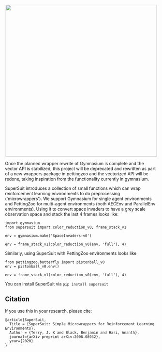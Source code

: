 <p align="center">
    <img src="https://raw.githubusercontent.com/Farama-Foundation/SuperSuit/master/supersuit-text.png" width="500px"/>
</p>


Once the planned wrapper rewrite of Gymnasium is complete and the vector API is stabilized, this project will be deprecated and rewritten as part of a new wrappers package in pettingzoo and the vectorized API will be redone, taking inspiration from the functionality currently in gymnasium.


SuperSuit introduces a collection of small functions which can wrap reinforcement learning environments to do preprocessing ('microwrappers').
We support Gymnasium for single agent environments and PettingZoo for multi-agent environments (both AECEnv and ParallelEnv environments). Using it to convert space invaders to have a grey scale observation space and stack the last 4 frames looks like:

```
import gymnasium
from supersuit import color_reduction_v0, frame_stack_v1

env = gymnasium.make('SpaceInvaders-v0')

env = frame_stack_v1(color_reduction_v0(env, 'full'), 4)
```

Similarly, using SuperSuit with PettingZoo environments looks like

```
from pettingzoo.butterfly import pistonball_v0
env = pistonball_v0.env()

env = frame_stack_v1(color_reduction_v0(env, 'full'), 4)
```

You can install SuperSuit via `pip install supersuit`


## Citation

If you use this in your research, please cite:

```
@article{SuperSuit,
  Title = {SuperSuit: Simple Microwrappers for Reinforcement Learning Environments},
  Author = {Terry, J. K and Black, Benjamin and Hari, Ananth},
  journal={arXiv preprint arXiv:2008.08932},
  year={2020}
}
```
